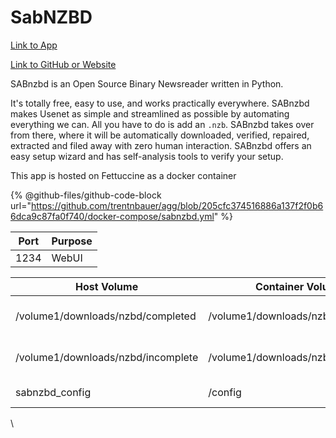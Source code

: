 # SabNZBD

[Link to App](https://media.lattemedia.tv/sabnzbd)

[Link to GitHub or Website](https://sabnzbd.org/)

SABnzbd is an Open Source Binary Newsreader written in Python.

It's totally free, easy to use, and works practically everywhere. SABnzbd makes Usenet as simple and streamlined as possible by automating everything we can. All you have to do is add an `.nzb`. SABnzbd takes over from there, where it will be automatically downloaded, verified, repaired, extracted and filed away with zero human interaction. SABnzbd offers an easy setup wizard and has self-analysis tools to verify your setup.

This app is hosted on Fettuccine as a docker container

{% @github-files/github-code-block url="https://github.com/trentnbauer/agg/blob/205cfc374516886a137f2f0b66dca9c87fa0f740/docker-compose/sabnzbd.yml" %}



| Port | Purpose |
| ---- | ------- |
| 1234 | WebUI   |

<table><thead><tr><th width="265">Host Volume</th><th width="237.33333333333331">Container Volume</th><th>Purpose</th></tr></thead><tbody><tr><td>/volume1/downloads/nzbd/completed</td><td>/volume1/downloads/nzbd/completed</td><td>Completed download storage</td></tr><tr><td>/volume1/downloads/nzbd/incomplete</td><td>/volume1/downloads/nzbd/incomplete</td><td>Incomplete download storage</td></tr><tr><td>sabnzbd_config</td><td>/config</td><td>Configutation files</td></tr></tbody></table>

\
